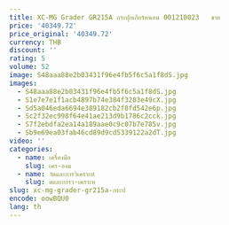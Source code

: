 ```yaml
---
title: XC-MG Grader GR215A กระปุกเกียร์หนอน 001210023   ขาย
price: '40349.72'
price_original: '40349.72'
currency: THB
discount: ''
rating: 5
volume: 52
image: S48aaa88e2b03431f96e4fb5f6c5a1f8dS.jpg
images:
  - S48aaa88e2b03431f96e4fb5f6c5a1f8dS.jpg
  - S1e7e7e1f1acb4897b74e384f3203e49cX.jpg
  - Sd5a046eda6694e389182cb2f8fd542e6p.jpg
  - Sc2f32ec998f64e41ae213d9b1786c2cck.jpg
  - S7f2ebdfa2ea14a189aae0c9c07b7e785v.jpg
  - Sb9e69ea03fab46cd89d9cd5339122a2dT.jpg
video: ''
categories:
  - name: เครื่องมือ
    slug: เคร-องม
  - name: วัดและการวิเคราะห์
    slug: ดและการว-เคราะห
slug: xc-mg-grader-gr215a-กระป
encode: oowBQU0
lang: th
---
```

  